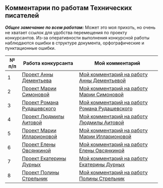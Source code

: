 ## Комментарии по работам Технических писателей
  
  
***Общее замечание по всем работам:*** Может это моя прихоть, но очень не хватает ссылок для удобства перемещения по проекту конкурсантов. Из-за оперативности выполнения конкурсной работы наблюдаются ошибки в структуре документа, орфографические и пунктационные ошибки. 

| № п/п | Работа конкурсанта | Мой комментарий |
| ------ | ------ | ------ |
| 1 | [Проект Анны Дементьева](https://github.com/AnnaVoenmeh/Playground "Переход на работу Анны Дементьевой") | [Мой комментарий на работу Анны Дементьевой](AD.md "Комментарий по работе Анны Дементьевой") |
| 2 | [Проект Марии Симоновой](https://github.com/MariySimonova/Sandbox "Переход на работу Марии Симоновой") | [Мой комментарий на работу Марии Симоновой](MS.md "Комментарий по работе Марии Симоновой") |
| 3 | [Проект Романа Рудашевского](https://github.com/Rudashevskiy/tech "Переход на работу Романа Рудашевского") | [Мой комментарий на работу Романа Рудашевского](RR.md " Комментарий по работе Романа Рудашевского") |
| 4 | [Проект Людмилы Аитовой](https://github.com/melany20/first_lesson/tree/main/images "Переход на работу Людмилы Аитовой") | [Мой комментарий на работу Людмилы Аитовой](LA.md "Комментарий по работе Людмилы Аитовой") |
| 5 | [Проект Марии Илларионовой](https://github.com/Mariya-Ill/First-lesson "Переход на работу Марии Илларионовой") | [Мой комментарий на работу Марии Илларионовой](MI.md "Комментарий по работе Марии Илларионовой") |
| 6 | [Проект Елены Овсянкиной](https://github.com/Elena567-collab/rukovodstvo_2/tree/main "Переход на работу Елены Овсянкиной") | [Мой комментарий на работу Елены Овсянкиной](EO.md "Комментарий по работе Елены Овсянкиной") |
| 7 | [Проект Екатерины Дурных](https://github.com/Ekaterinka17/primery "Переход на работу Екатерины Дурных") | [Мой комментарий на работу Екатерины Дурных](ED.md "Комментарий по работе Екатерины Дурных") |
| 8 | [Проект Полины Стрельник](https://github.com/PolinaTW/GIT-Education/tree/main "Переход на работу Полины Стрельник") | [Мой комментарий на работу Полины Стрельник](PS.md "Комментарий по работе Полины Стрельник") |
